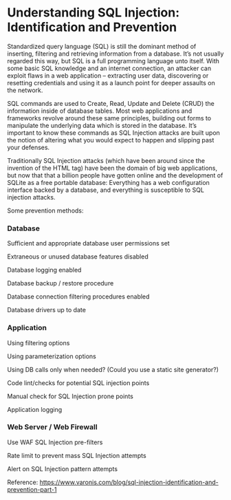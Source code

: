 # Understanding SQL Injection: Identification and Prevention

Standardized query language (SQL) is still the dominant method of inserting, filtering and retrieving information from a database. It’s not usually regarded this way, but SQL is a full programming language unto itself. With some basic SQL knowledge and an internet connection, an attacker can exploit flaws in a web application – extracting user data, discovering or resetting credentials and using it as a launch point for deeper assaults on the network.

SQL commands are used to Create, Read, Update and Delete (CRUD) the information inside of database tables. Most web applications and frameworks revolve around these same principles, building out forms to manipulate the underlying data which is stored in the database. It’s important to know these commands as SQL Injection attacks are built upon the notion of altering what you would expect to happen and slipping past your defenses.

Traditionally SQL Injection attacks (which have been around since the invention of the HTML tag) have been the domain of big web applications, but now that that a billion people have gotten online and the development of SQLite as a free portable database: 
Everything has a web configuration interface backed by a database, and everything is susceptible to SQL injection attacks.

Some prevention methods:

### Database

Sufficient and appropriate database user permissions set

Extraneous or unused database features disabled

Database logging enabled

Database backup / restore procedure

Database connection filtering procedures enabled

Database drivers up to date

### Application

Using filtering options

Using parameterization options

Using DB calls only when needed? (Could you use a static site generator?)

Code lint/checks for potential SQL injection points

Manual check for SQL Injection prone points

Application logging

### Web Server / Web Firewall

Use WAF SQL Injection pre-filters

Rate limit to prevent mass SQL Injection attempts

Alert on SQL Injection pattern attempts

Reference: https://www.varonis.com/blog/sql-injection-identification-and-prevention-part-1
